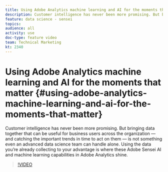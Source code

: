 ```yaml
---
title: Using Adobe Analytics machine learning and AI for the moments that matter
description: Customer intelligence has never been more promising. But bringing data together that can be useful for business users across the organization — and catching the important trends in time to act on them — is not something even an advanced data science team can handle alone. Using the data you’re already collecting to your advantage is where these Adobe Sensei AI and machine learning capabilities in Adobe Analytics shine.
feature: data science - sensei
topics: 
audience: all
activity: use
doc-type: feature video
team: Technical Marketing
kt: 2340
---
```


# Using Adobe Analytics machine learning and AI for the moments that matter {#using-adobe-analytics-machine-learning-and-ai-for-the-moments-that-matter}

Customer intelligence has never been more promising. But bringing data together that can be useful for business users across the organization — and catching the important trends in time to act on them — is not something even an advanced data science team can handle alone. Using the data you’re already collecting to your advantage is where these Adobe Sensei AI and machine learning capabilities in Adobe Analytics shine.

>[!VIDEO](https://video.tv.adobe.com/v/25837/?quality=12)
